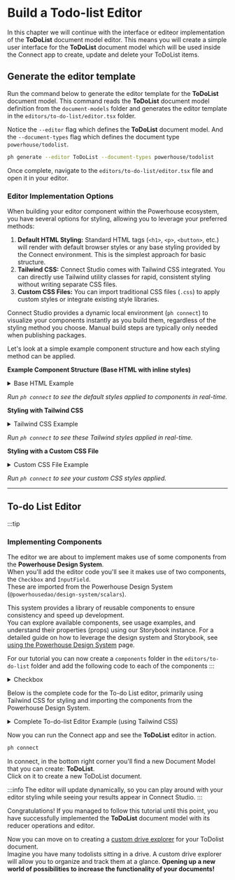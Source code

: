 # Build a Todo-list Editor

In this chapter we will continue with the interface or editeor implementation of the **ToDoList** document model editor. This means you will create a simple user interface for the **ToDoList** document model which will be used inside the Connect app to create, update and delete your ToDoList items.

## Generate the editor template

Run the command below to generate the editor template for the **ToDoList** document model. This command reads the **ToDoList** document model definition from the `document-models` folder and generates the editor template in the `editors/to-do-list/editor.tsx` folder.

Notice the `--editor` flag which defines the **ToDoList** document model. And the `--document-types` flag which defines the document type `powerhouse/todolist`.

```bash
ph generate --editor ToDoList --document-types powerhouse/todolist
```

Once complete, navigate to the `editors/to-do-list/editor.tsx` file and open it in your editor.


### Editor Implementation Options

When building your editor component within the Powerhouse ecosystem, you have several options for styling, allowing you to leverage your preferred methods:

1.  **Default HTML Styling:** Standard HTML tags (`<h1>`, `<p>`, `<button>`, etc.) will render with default browser styles or any base styling provided by the Connect environment. This is the simplest approach for basic structure.
2.  **Tailwind CSS:** Connect Studio comes with Tailwind CSS integrated. You can directly use Tailwind utility classes for rapid, consistent styling without writing separate CSS files.
3.  **Custom CSS Files:** You can import traditional CSS files (`.css`) to apply custom styles or integrate existing style libraries.

Connect Studio provides a dynamic local environment (`ph connect`) to visualize your components instantly as you build them, regardless of the styling method you choose. Manual build steps are typically only needed when publishing packages.

Let's look at a simple example component structure and how each styling method can be applied.

**Example Component Structure (Base HTML with inline styles)**

<details>
<summary>Base HTML Example</summary>

Here's a basic editor structure using only standard HTML tags.    
This demonstrates how elements look with very minimal default styling:

```typescript
import { EditorProps } from 'document-model';
// Assuming a simple document model for demonstration
// import { ExampleDocument, actions } from '../../document-models/example'; 

// Replace with your actual document type props if needed
export type IProps = EditorProps<any>; 

export default function Editor({ document, dispatch }: IProps) {
    return (
        <div>
            <h1 style={{ fontWeight: 'bold' }}>Document Title</h1>
            <h2>Document Subtitle</h2>
            <input 
                type="text" 
                placeholder="Small text input"
                style={{ border: '1px solid gray', marginBottom: '0.5rem' }}
            />
            <textarea 
                placeholder="Large text area" 
                rows={4}
                style={{ border: '1px solid gray', display: 'block', marginBottom: '0.5rem' }}
            />
            <button style={{ backgroundColor: 'yellow' }}>
                Submit
            </button>
        </div>
    );
}
```
</details>

*Run `ph connect` to see the default styles applied to components in real-time.*

**Styling with Tailwind CSS**

<details>
<summary>Tailwind CSS Example</summary>

Now, let's add Tailwind utility classes to the same structure for styling:

```typescript
import { EditorProps } from 'document-model';
// import { ExampleDocument, actions } from '../../document-models/example';

export type IProps = EditorProps<any>;

export default function Editor({ document, dispatch }: IProps) {
    return (
        <div className="p-4 space-y-4"> {/* Add padding and spacing */}
            <h1 className="text-2xl font-bold">Document Title</h1> {/* Style heading */}
            <h2 className="text-lg text-gray-600 mb-4">Document Subtitle</h2> {/* Style subheading */}
            <input 
                type="text" 
                placeholder="Small text input"
                className="w-full p-2 border rounded focus:outline-none focus:ring-2 focus:ring-blue-500 mb-4" // Style input
            />
            <textarea 
                placeholder="Large text area" 
                rows={4}
                className="w-full p-2 border rounded focus:outline-none focus:ring-2 focus:ring-blue-500" // Style textarea
            />
            <button className="bg-blue-500 hover:bg-blue-600 text-white px-4 py-2 rounded transition-colors"> {/* Style button */}
                Submit
            </button>
        </div>
    );
}
```
</details>

*Run `ph connect` to see these Tailwind styles applied in real-time.*

**Styling with a Custom CSS File**

<details>
<summary>Custom CSS File Example</summary>

You can also import a standard CSS file.

1.  Create a CSS file (e.g., `editor.css`) in the same directory as your `editor.tsx`:

    ```css
        /* editors/your-editor/editor.css */
    .editor-container {
        padding: 1rem;
        border: 1px solid #ccc;
        border-radius: 4px;
    }

    .editor-title {
        color: rgb(51, 51, 54);
        font-size: 2rem;
        margin-bottom: 4px;
    }

    .editor-subtitle {
        color: rgb(51, 51, 54);
        font-size: 1.5rem;
        margin-bottom: 4px;
    }

    .editor-button {
        background-color: green;
        color: white;
        padding: 0.5rem 1rem;
        border: none;
        border-radius: 4px;
        cursor: pointer;
    }

    .editor-button:hover {
        background-color: darkgreen;
    }
    ```

2.  Import the CSS file and use the classes in your component:

```typescript
  import { EditorProps } from 'document-model';
// import { ExampleDocument, actions } from '../../document-models/example';
import './editor.css'; // Import the CSS file

export type IProps = EditorProps<any>;

export default function Editor({ document, dispatch }: IProps) {
    return (
        <div className="editor-container"> {/* Use custom class */}
            <h1 className="editor-title">Document Title</h1> {/* Use custom class */}
            <h2 className="editor-subtitle">Document Subtitle</h2> {/* Default or other styles */}
            <input 
                type="text" 
                placeholder="Small text input" 
                className="w-full p-2 border rounded mb-4" // Can mix with Tailwind/defaults
            />
            <textarea 
                placeholder="Large text area" 
                rows={4} 
                className="w-full p-2 border rounded mb-4" // Can mix with Tailwind/defaults
            />
            <button className="editor-button"> {/* Use custom class */}
                Submit
            </button>
        </div>
    );
}  
```
</details>
 
*Run `ph connect` to see your custom CSS styles applied.*

---

## To-do List Editor 

:::tip
### Implementing Components
The editor we are about to implement makes use of some components from the **Powerhouse Design System**.   
When you'll add the editor code you'll see it makes use of two components, the `Checkbox` and `InputField`.    
These are imported from the Powerhouse Design System (`@powerhousedao/design-system/scalars`).   

This system provides a library of reusable components to ensure consistency and speed up development.  
You can explore available components, see usage examples, and understand their properties (props) using our Storybook instance. For a detailed guide on how to leverage the design system and Storybook, see [using the Powerhouse Design System](/docs/academy/BuildingUserExperiences/Reusable-Components/PowerhouseDesignSystem) page.

For our tutorial you can now create a `components` folder in the `editors/to-do-list` folder and add the following code to each of the components
:::

<details>
<summary>Checkbox</summary>
```typescript
import { Form, BooleanField } from "@powerhousedao/design-system/scalars";

interface CheckboxProps {
  value: boolean;
  onChange: (value: boolean) => void;
}

export const Checkbox = ({ value, onChange }: CheckboxProps) => {
  return (
    <Form onSubmit={() => {}}>
      <BooleanField 
        name="checked"
        description="Check this box to mark the todo as completed"
        value={value}
        onChange={onChange}
      />
    </Form>
  );
};
```
</details>

<details>
<summary>Inputfield</summary>
```typescript
import { Form, StringField } from "@powerhousedao/design-system/scalars";

interface InputFieldProps {
  input: string;
  value: string;
  label?: string;
  onKeyDown: (e: React.KeyboardEvent<HTMLTextAreaElement>) => void;
  handleInputChange: (e: React.ChangeEvent<HTMLTextAreaElement>) => void;
}

export const InputField = (props: InputFieldProps) => {
  const { input, value, label, onKeyDown, handleInputChange } = props;

  return (
    <Form
      defaultValues={{
        input: input,
      }}
      onSubmit={() => {}}
      resetOnSuccessfulSubmit
    >
      <StringField
        style={{
          color: "black",
        }}
        label={label}
        name="input"
        value={value}
        onKeyDown={onKeyDown}
        onChange={(e: React.ChangeEvent<HTMLTextAreaElement>) => {
          handleInputChange(e);
        }}
      />
    </Form>
  );
};
```
</details>


Below is the complete code for the To-do List editor, primarily using Tailwind CSS for styling and importing the components from the Powerhouse Design System. 

<details>
<summary>Complete To-do-list Editor Example (using Tailwind CSS)</summary>

```typescript
// Import necessary types and components.
import { EditorProps } from 'document-model'; // Core type for editor components.
import {
    ToDoListState,       // Type for the global state of the ToDoList.
    ToDoListAction,      // Type for actions that can modify the ToDoList state.
    ToDoListLocalState,  // Type for local (non-shared) editor state (if needed).
    ToDoItem,            // Type for a single item in the list.
    actions,             // Object containing action creators for dispatching changes.
    ToDoListDocument     // The complete document structure including state and metadata.
} from '../../document-models/to-do-list/index.js'; // Path to your document model definition.
import { useState } from 'react'; // React hook for managing component-local state.
import { Checkbox } from './components/checkbox.js'; // Custom Checkbox component.
import { InputField } from './components/inputField.js'; // Custom InputField component.

// Define the props expected by this Editor component. It extends EditorProps with our specific document type.
export type IProps = EditorProps<ToDoListDocument>;

// Define the main Editor component function.
export default function Editor(props: IProps) {
    // Destructure props for easier access.
    const { document, dispatch } = props;
    // Access the global state from the document object.
    const { state: { global: state } } = document;

    // --- Component State ---
    // State for the text input field where new tasks are typed.
    const [todoItem, setTodoItem] = useState('');
    // State to track which item is currently being edited (null if none). Stores the item's ID.
    const [editingItemId, setEditingItemId] = useState<string | null>(null);
    // State to hold the text of the item currently being edited.
    const [editedText, setEditedText] = useState('');

    // --- JSX Structure (What gets rendered) ---
    return (
        // Main container div.
        // `container`: Sets max-width based on viewport breakpoints.
        // `mx-auto`: Centers the container horizontally.
        // `p-4`: Adds padding on all sides (4 units, typically 1rem).
        // `max-w-md`: Sets a maximum width (medium size).
        <div className="container mx-auto p-4 max-w-md">
            {/* Heading for the editor */}
            {/* `text-2xl`: Sets font size to extra-large. */}
            {/* `font-bold`: Makes the text bold. */}
            {/* `mb-4`: Adds margin to the bottom (4 units). */}
            <h1 className="text-2xl font-bold mb-4">To-do List</h1>

            {/* Container for the input field and "Add" button */}
            {/* `flex items-end`: Enables flexbox layout for children with bottom alignment. */}
            {/* `gap-2`: Adds a small gap between flex items. */}
            {/* `mb-4`: Adds margin to the bottom. */}
            <div className="flex items-end gap-2 mb-4">
                {/* Custom InputField component */}
                <InputField
                    label="New Task" // Prop for accessibility/placeholder.
                    input={todoItem} // Current value from state.
                    value={todoItem} // Controlled component value.
                    handleInputChange={(e) => setTodoItem(e.target.value)} // Update state on change.
                    onKeyDown={(e) => { // Handle "Enter" key press to add item.
                        if (e.key === 'Enter' && todoItem.trim()) { // Check if key is Enter and input is not empty
                            dispatch(actions.addTodoItem({ // Dispatch action to add item.
                                id: Math.random().toString(), // Generate a simple unique ID (use a better method in production!).
                                text: todoItem,
                            }));
                            setTodoItem(''); // Clear the input field.
                        }
                    }}
                />
                {/* "Add" button */}
                {/* `bg-blue-500`: Sets background color to blue. */}
                {/* `hover:bg-blue-600`: Changes background color on hover. */}
                {/* `text-white`: Sets text color to white. */}
                {/* `px-4`: Adds horizontal padding (4 units). */}
                {/* `py-1.5`: Adds vertical padding (1.5 units). */}
                {/* `rounded`: Applies rounded corners. */}
                {/* `transition-colors`: Smoothly animates color changes. */}
                <button
                    className="bg-blue-500 hover:bg-blue-600 text-white px-4 py-1.5 rounded transition-colors"
                    onClick={() => { // Handle button click to add item.
                        if (todoItem.trim()) { // Check if input is not empty
                            dispatch(actions.addTodoItem({ // Dispatch action to add item.
                                id: Math.random().toString(), // Simple unique ID.
                                text: todoItem,
                            }));
                            setTodoItem(''); // Clear the input field.
                        }
                    }}
                >
                    Add
                </button>
            </div>

            {/* Unordered list to display the to-do items */}
            {/* `list-none`: Removes default list bullet points. */}
            {/* `p-0`: Removes default padding. */}
            <ul className="list-none p-0">
                {/* Map over the items array in the global state to render each item */}
                {state.items.map((item: ToDoItem) => (
                    // List item element for each to-do.
                    // `key={item.id}`: React requires a unique key for list items for efficient updates.
                    // `flex`: Enables flexbox layout (checkbox, text, delete icon in a row).
                    // `items-center`: Aligns items vertically in the center.
                    // `p-2`: Adds padding.
                    // `relative`: Needed for positioning the delete icon absolutely (if we were doing that).
                    // `border-b`: Adds a bottom border.
                    // `border-gray-100`: Sets border color to light gray.
                    <li
                        key={item.id}
                        className="flex items-center p-2 relative border-b border-gray-100"
                    >
                        {/* Custom Checkbox component */}
                        <Checkbox
                            value={item.checked} // Bind checked state to item's checked property.
                            onChange={() => { // Handle checkbox click.
                                dispatch(actions.updateTodoItem({ // Dispatch action to update item.
                                    id: item.id,
                                    checked: !item.checked, // Toggle the checked state.
                                }));
                            }}
                        />

                        {/* Conditional Rendering: Show input field or text based on editing state */}
                        {editingItemId === item.id ? (
                            // --- Editing State ---
                            // Input field shown when this item is being edited.
                            // `ml-2`: Adds left margin.
                            // `flex-grow`: Allows input to take available horizontal space.
                            // `p-1`: Adds small padding.
                            // `border`: Adds a default border.
                            // `rounded`: Applies rounded corners.
                            // `focus:outline-none`: Removes the default browser focus outline.
                            // `focus:ring-1 focus:ring-blue-500`: Adds a custom blue ring when focused.
                            <input
                                className="ml-2 flex-grow p-1 border rounded focus:outline-none focus:ring-1 focus:ring-blue-500"
                                value={editedText} // Controlled input value from editedText state.
                                onChange={(e) => setEditedText(e.target.value)} // Update editedText state.
                                onKeyDown={(e) => { // Handle "Enter" key to save changes.
                                    if (e.key === 'Enter') {
                                        dispatch(actions.updateTodoItem({ // Dispatch update action.
                                            id: item.id,
                                            text: editedText, // Save the edited text.
                                        }));
                                        setEditingItemId(null); // Exit editing mode.
                                    }
                                }}
                                autoFocus // Automatically focus the input when it appears.
                            />
                        ) : (
                            // --- Display State ---
                            // Container for the item text and delete icon when not editing.
                            // `ml-2`: Adds left margin.
                            // `flex items-center`: Aligns text and icon vertically.
                            // `flex-grow`: Allows this container to take available space.
                            // `gap-1`: Adds a small gap between text and icon.
                            <div className="ml-2 flex items-center flex-grow gap-1">
                                {/* The actual to-do item text */}
                                {/* `cursor-pointer`: Shows a pointer cursor on hover, indicating clickability. */}
                                {/* Conditional class: Apply line-through and gray text if item is checked. */}
                                {/* `line-through`: Strikes through the text. */}
                                {/* `text-gray-500`: Sets text color to gray. */}
                                <span
                                    className={`cursor-pointer ${item.checked ? 'line-through text-gray-500' : ''}`}
                                    onClick={() => { // Handle click to enter editing mode.
                                        setEditingItemId(item.id); // Set the ID of the item being edited.
                                        setEditedText(item.text); // Initialize the input with current text.
                                    }}
                                >
                                    {item.text} {/* Display the item's text */}
                                </span>
                                {/* Delete "button" (using a span styled as a button) */}
                                {/* `text-gray-400`: Sets default text color to light gray. */}
                                {/* `cursor-pointer`: Shows pointer cursor. */}
                                {/* `opacity-40`: Makes it semi-transparent by default. */}
                                {/* `transition-all duration-200`: Smoothly animates all changes (opacity, color). */}
                                {/* `text-base font-bold`: Sets text size and weight. */}
                                {/* `inline-flex items-center`: Needed for proper alignment if using an icon font/SVG. */}
                                {/* `pl-1`: Adds small left padding. */}
                                {/* `hover:opacity-100`: Makes it fully opaque on hover. */}
                                {/* `hover:text-red-500`: Changes text color to red on hover. */}
                                <span
                                    className="text-gray-400 cursor-pointer opacity-40 transition-all duration-200 text-base font-bold inline-flex items-center pl-1 hover:opacity-100 hover:text-red-500"
                                    onClick={() => dispatch(actions.deleteTodoItem({ id: item.id }))} // Dispatch delete action on click.
                                >
                                    × {/* Simple multiplication sign used as delete icon */}
                                </span>
                            </div>
                        )}
                    </li>
                ))}
            </ul>
        </div>
    );
}
```
</details>

Now you can run the Connect app and see the **ToDoList** editor in action.

```bash
ph connect
```

In connect, in the bottom right corner you'll find a new Document Model that you can create: **ToDoList**.    
Click on it to create a new ToDoList document.

:::info
The editor will update dynamically, so you can play around with your editor styling while seeing your results appear in Connect Studio. 
:::

Congratulations!
If you managed to follow this tutorial until this point, you have successfully implemented the **ToDoList** document model with its reducer operations and editor. 

Now you can move on to creating a [custom drive explorer](/docs/academy/BuildingUserExperiences/BuildingADriveExplorer) for your ToDolist document.    
Imagine you have many todolists sitting in a drive. A custom drive explorer will allow you to organize and track them at a glance. **Opening up a new world of possibilities to increase the functionality of your documents!**



